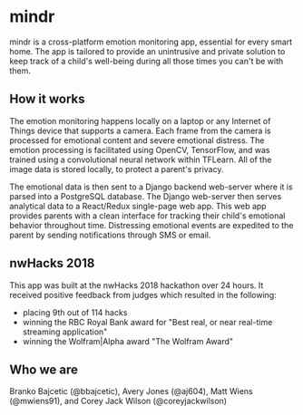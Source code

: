# mindr

mindr is a cross-platform emotion monitoring app, essential for every
smart home. The app is tailored to provide an unintrusive and private
solution to keep track of a child's well-being during all those times you
can't be with them.

## How it works

The emotion monitoring happens locally on a laptop or any Internet of Things device
that supports a camera. Each frame from the camera is processed
for emotional content and severe emotional distress. The emotion
processing is facilitated using OpenCV, TensorFlow, and was trained
using a convolutional neural network within TFLearn. All of the image
data is stored locally, to protect a parent's privacy.

The emotional data is then sent to a Django backend web-server where it
is parsed into a PostgreSQL database. The Django web-server then serves
analytical data to a React/Redux single-page web app. This web app provides
parents with a clean interface for tracking their child's emotional
behavior throughout time. Distressing emotional events are expedited to the
parent by sending notifications through SMS or email.

## nwHacks 2018

This app was built at the nwHacks 2018 hackathon over 24 hours. It
received positive feedback from judges which resulted in the following:

+ placing 9th out of 114 hacks
+ winning the RBC Royal Bank award for "Best real, or near real-time
  streaming application"
+ winning the Wolfram|Alpha award "The Wolfram Award"

## Who we are

Branko Bajcetic (@bbajcetic), Avery Jones (@aj604), Matt Wiens
(@mwiens91), and Corey Jack Wilson (@coreyjackwilson)
